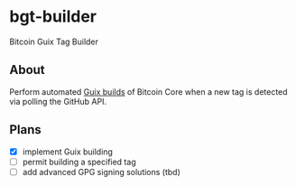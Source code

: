 # bgt-builder

Bitcoin Guix Tag Builder

## About

Perform automated [Guix builds](https://github.com/bitcoin/bitcoin/blob/master/contrib/guix/README.md) of Bitcoin Core when a new tag is detected via polling the GitHub API.

## Plans

- [x] implement Guix building
- [ ] permit building a specified tag
- [ ] add advanced GPG signing solutions (tbd)

